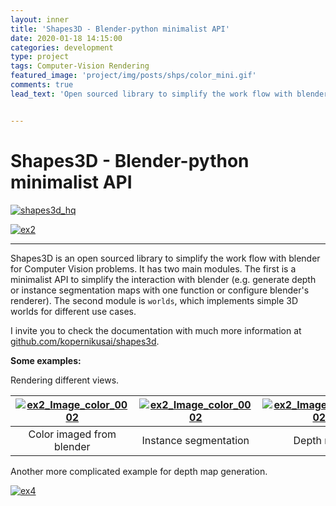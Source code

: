 ```yaml
---
layout: inner
title: 'Shapes3D - Blender-python minimalist API'
date: 2020-01-18 14:15:00
categories: development
type: project
tags: Computer-Vision Rendering
featured_image: 'project/img/posts/shps/color_mini.gif'
comments: true
lead_text: 'Open sourced library to simplify the work flow with blender for Computer Vision problems'


---
```


# Shapes3D - Blender-python minimalist API

[![shapes3d_hq](https://github.com/kopernikusai/shapes3d/raw/master/misc/shapes3d_hq.gif)](https://github.com/kopernikusai/shapes3d/blob/master/misc/shapes3d_hq.gif)

[![ex2](https://github.com/kopernikusai/shapes3d/raw/master/misc/ex2.jpg)](https://github.com/kopernikusai/shapes3d/blob/master/misc/ex2.jpg)

------

Shapes3D is an open sourced library to simplify the work flow with blender for Computer Vision problems. It has two main modules. The first is a minimalist API to simplify the interaction with blender (e.g. generate depth or instance segmentation maps with one function or configure blender's renderer). The second module is `worlds`, which implements simple 3D worlds for different use cases.

I invite you to check the documentation with much more information at [github.com/kopernikusai/shapes3d](https://github.com/kopernikusai/shapes3d).



**Some examples:**

Rendering different views.

| [![ex2_Image_color_0002](https://github.com/kopernikusai/shapes3d/raw/master/misc/ex2_Image_color_0002.png)](https://github.com/kopernikusai/shapes3d/blob/master/misc/ex2_Image_color_0002.png) | [![ex2_Image_color_0002](https://github.com/kopernikusai/shapes3d/raw/master/misc/ex2_Image_inst_seg_0002.png)](https://github.com/kopernikusai/shapes3d/blob/master/misc/ex2_Image_inst_seg_0002.png) | [![ex2_Image_color_0002](https://github.com/kopernikusai/shapes3d/raw/master/misc/ex2_Image_depth_0002.png)](https://github.com/kopernikusai/shapes3d/blob/master/misc/ex2_Image_depth_0002.png) |
| :----------------------------------------------------------: | :----------------------------------------------------------: | :----------------------------------------------------------: |
|                  Color imaged from blender                   |                    Instance segmentation                     |                          Depth map                           |



Another more complicated example for depth map generation.

[![ex4](https://github.com/kopernikusai/shapes3d/raw/master/misc/ex4.png)](https://github.com/kopernikusai/shapes3d/blob/master/misc/ex4.png)

